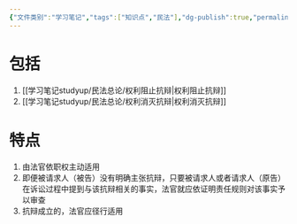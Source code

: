 ```yaml
---
{"文件类别":"学习笔记","tags":["知识点","民法"],"dg-publish":true,"permalink":"/学习笔记studyup/民法总论/权利否定抗辩/","dgPassFrontmatter":true,"created":"2024-10-24T20:21:02.318+08:00","updated":"2024-10-24T20:21:30.869+08:00"}
---
```


# 包括
1.  [[学习笔记studyup/民法总论/权利阻止抗辩\|权利阻止抗辩]]
2.  [[学习笔记studyup/民法总论/权利消灭抗辩\|权利消灭抗辩]]
# 特点
1. 由法官依职权主动适用
2. 即便被请求人（被告）没有明确主张抗辩，只要被请求人或者请求人（原告）在诉讼过程中提到与该抗辩相关的事实，法官就应依证明责任规则对该事实予以审查
3. 抗辩成立的，法官应径行适用